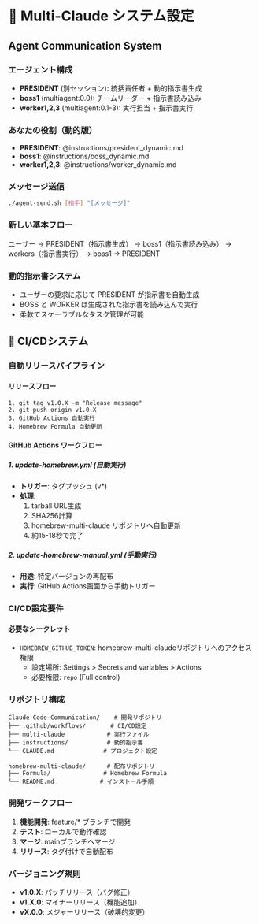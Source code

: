 # 🤖 Multi-Claude システム設定

## Agent Communication System

### エージェント構成

- **PRESIDENT** (別セッション): 統括責任者 + 動的指示書生成
- **boss1** (multiagent:0.0): チームリーダー + 指示書読み込み
- **worker1,2,3** (multiagent:0.1-3): 実行担当 + 指示書実行

### あなたの役割（動的版）

- **PRESIDENT**: @instructions/president_dynamic.md
- **boss1**: @instructions/boss_dynamic.md
- **worker1,2,3**: @instructions/worker_dynamic.md

### メッセージ送信

```bash
./agent-send.sh [相手] "[メッセージ]"
```

### 新しい基本フロー

ユーザー → PRESIDENT（指示書生成） → boss1（指示書読み込み） → workers（指示書実行） → boss1 → PRESIDENT

### 動的指示書システム

- ユーザーの要求に応じて PRESIDENT が指示書を自動生成
- BOSS と WORKER は生成された指示書を読み込んで実行
- 柔軟でスケーラブルなタスク管理が可能

## 🚀 CI/CDシステム

### 自動リリースパイプライン

#### リリースフロー
```
1. git tag v1.0.X -m "Release message"
2. git push origin v1.0.X
3. GitHub Actions 自動実行
4. Homebrew Formula 自動更新
```

#### GitHub Actions ワークフロー

##### 1. update-homebrew.yml (自動実行)
- **トリガー**: タグプッシュ (v*)
- **処理**:
  1. tarball URL生成
  2. SHA256計算
  3. homebrew-multi-claude リポジトリへ自動更新
  4. 約15-18秒で完了

##### 2. update-homebrew-manual.yml (手動実行)
- **用途**: 特定バージョンの再配布
- **実行**: GitHub Actions画面から手動トリガー

### CI/CD設定要件

#### 必要なシークレット
- `HOMEBREW_GITHUB_TOKEN`: homebrew-multi-claudeリポジトリへのアクセス権限
  - 設定場所: Settings > Secrets and variables > Actions
  - 必要権限: `repo` (Full control)

### リポジトリ構成

```
Claude-Code-Communication/    # 開発リポジトリ
├── .github/workflows/       # CI/CD設定
├── multi-claude            # 実行ファイル
├── instructions/           # 動的指示書
└── CLAUDE.md              # プロジェクト設定

homebrew-multi-claude/      # 配布リポジトリ
├── Formula/               # Homebrew Formula
└── README.md             # インストール手順
```

### 開発ワークフロー

1. **機能開発**: feature/* ブランチで開発
2. **テスト**: ローカルで動作確認
3. **マージ**: mainブランチへマージ
4. **リリース**: タグ付けで自動配布

### バージョニング規則

- **v1.0.X**: パッチリリース（バグ修正）
- **v1.X.0**: マイナーリリース（機能追加）
- **vX.0.0**: メジャーリリース（破壊的変更）
